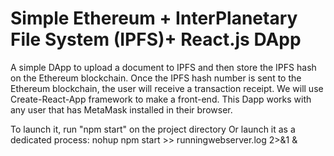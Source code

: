 # Simple Ethereum + InterPlanetary File System (IPFS)+ React.js DApp

A simple DApp to upload a document to IPFS and then store the IPFS hash on the Ethereum blockchain. Once the IPFS hash number is sent to the Ethereum blockchain, the user will receive a transaction receipt. We will use Create-React-App framework to make a front-end. This Dapp works with any user that has MetaMask installed in their browser.

To launch it, run "npm start" on the project directory
Or launch it as a dedicated process: nohup npm start >> runningwebserver.log 2>&1 &

